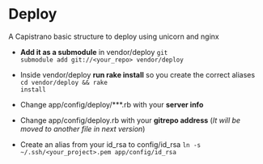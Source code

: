 Deploy
======

A Capistrano basic structure to deploy using unicorn and nginx

- **Add it as a submodule** in vendor/deploy
<code>git submodule add git://<your_repo> vendor/deploy</code>


- Inside vendor/deploy **run rake install** so you create the correct aliases
<code>cd vendor/deploy && rake install</code>

- Change app/config/deploy/***.rb with your **server info**
- Change app/config/deploy.rb with your **gitrepo address** (_It will be moved to another file in next version_)

- Create an alias from your id_rsa to config/id_rsa
<code>ln -s ~/.ssh/<your_project>.pem app/config/id_rsa</code>
